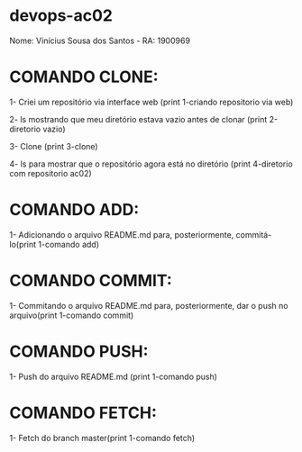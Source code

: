 # devops-ac02

Nome: Vinícius Sousa dos Santos - RA: 1900969

# COMANDO CLONE:
<p>1- Criei um repositório via interface web (print 1-criando repositorio via web)</p>
<p>2- ls mostrando que meu diretório estava vazio antes de clonar (print 2-diretorio vazio)</p>
<p>3- Clone (print 3-clone)</p>
<p>4- ls para mostrar que o repositório agora está no diretório (print 4-diretorio com repositorio ac02)</p>

# COMANDO ADD:
<p>1- Adicionando o arquivo README.md para, posteriormente, commitá-lo(print 1-comando add)</p>

# COMANDO COMMIT:
<p>1- Commitando o arquivo README.md para, posteriormente, dar o push no arquivo(print 1-comando commit)</p>

# COMANDO PUSH:
<p>1- Push do arquivo README.md (print 1-comando push)</p>

# COMANDO FETCH:
<p>1- Fetch do branch master(print 1-comando fetch)</p>
